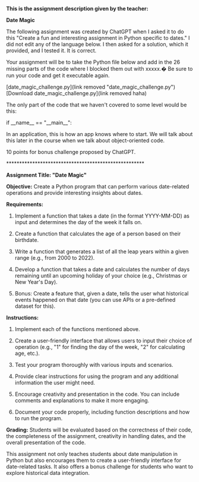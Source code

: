 **This is the assignment description given by the teacher:**

**Date Magic**

The following assignment was created by ChatGPT when I asked it to do this "Create a fun and interesting assignment in Python specific to dates." I did not edit any of the language below. I then asked for a solution, which it provided, and I tested it. It is correct.

Your assignment will be to take the Python file below and add in the 26 missing parts of the code where I blocked them out with xxxxx.� Be sure to run your code and get it executable again.

[date\_magic\_challenge.py](link removed "date_magic_challenge.py") [Download date\_magic\_challenge.py](link removed haha)

The only part of the code that we haven't covered to some level would be this:

if \_\_name\_\_ \== "\_\_main\_\_":

In an application, this is how an app knows where to start. We will talk about this later in the course when we talk about object-oriented code.

10 points for bonus challenge proposed by ChatGPT.

\*\*\*\*\*\*\*\*\*\*\*\*\*\*\*\*\*\*\*\*\*\*\*\*\*\*\*\*\*\*\*\*\*\*\*\*\*\*\*\*\*\*\*\*\*\*\*\*\*\*\*\*\*

**Assignment Title: "Date Magic"**

**Objective:** Create a Python program that can perform various date-related operations and provide interesting insights about dates.

**Requirements:**

1.  Implement a function that takes a date (in the format YYYY-MM-DD) as input and determines the day of the week it falls on.
    
2.  Create a function that calculates the age of a person based on their birthdate.
    
3.  Write a function that generates a list of all the leap years within a given range (e.g., from 2000 to 2022).
    
4.  Develop a function that takes a date and calculates the number of days remaining until an upcoming holiday of your choice (e.g., Christmas or New Year's Day).
    
5.  Bonus: Create a feature that, given a date, tells the user what historical events happened on that date (you can use APIs or a pre-defined dataset for this).
    

**Instructions:**

1.  Implement each of the functions mentioned above.
    
2.  Create a user-friendly interface that allows users to input their choice of operation (e.g., "1" for finding the day of the week, "2" for calculating age, etc.).
    
3.  Test your program thoroughly with various inputs and scenarios.
    
4.  Provide clear instructions for using the program and any additional information the user might need.
    
5.  Encourage creativity and presentation in the code. You can include comments and explanations to make it more engaging.
    
6.  Document your code properly, including function descriptions and how to run the program.
    

**Grading:** Students will be evaluated based on the correctness of their code, the completeness of the assignment, creativity in handling dates, and the overall presentation of the code.

This assignment not only teaches students about date manipulation in Python but also encourages them to create a user-friendly interface for date-related tasks. It also offers a bonus challenge for students who want to explore historical data integration.
